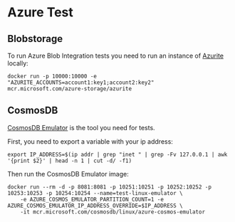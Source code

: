 # Azure Test

## Blobstorage

To run Azure Blob Integration tests you need to run an instance of [Azurite](https://docs.microsoft.com/azure/storage/common/storage-use-azurite) locally:
```
docker run -p 10000:10000 -e "AZURITE_ACCOUNTS=account1:key1;account2:key2" mcr.microsoft.com/azure-storage/azurite
```

## CosmosDB

[CosmosDB Emulator](https://docs.microsoft.com/en-us/azure/cosmos-db/linux-emulator) is the tool you need for tests.

First, you need to export a variable with your ip address:
```
export IP_ADDRESS=$(ip addr | grep "inet " | grep -Fv 127.0.0.1 | awk '{print $2}' | head -n 1 | cut -d/ -f1)
```

Then run the CosmosDB Emulator image:
```
docker run --rm -d -p 8081:8081 -p 10251:10251 -p 10252:10252 -p 10253:10253 -p 10254:10254 --name=test-linux-emulator \ 
    -e AZURE_COSMOS_EMULATOR_PARTITION_COUNT=1 -e AZURE_COSMOS_EMULATOR_IP_ADDRESS_OVERRIDE=$IP_ADDRESS \
    -it mcr.microsoft.com/cosmosdb/linux/azure-cosmos-emulator
```